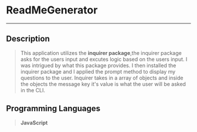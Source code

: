 # ReadMeGenerator
---
## Description



>This application utilizes the **inquirer package**,the inquirer package asks for the users input and excutes 
logic based on the users input. I was intrigued by what this package provides. I then installed the inquirer package and I applied the prompt method to display my questions to the user. Inquirer takes in a array of objects and inside the objects the message key it's value is what the user will be asked in the CLI.


## Programming Languages
>__JavaScript__
















 
